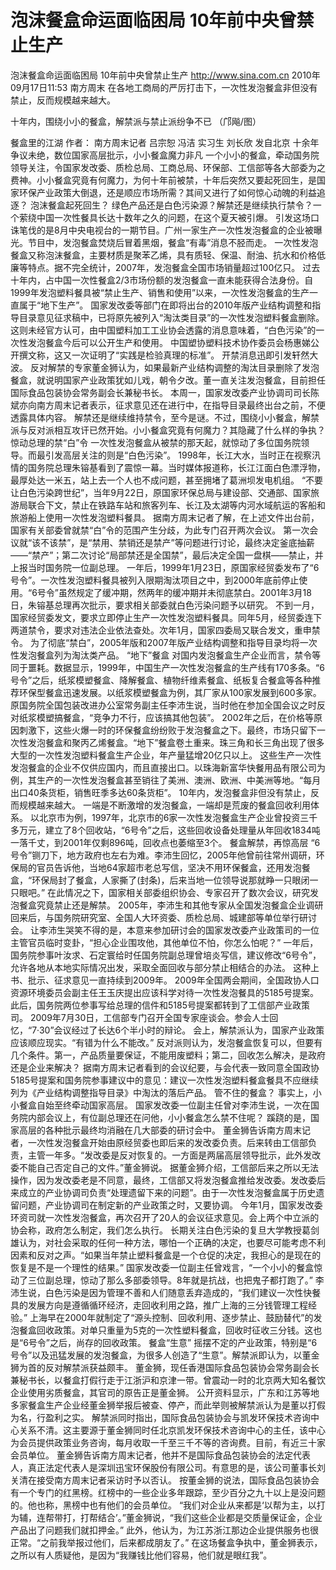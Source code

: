 # 泡沫餐盒命运面临困局 10年前中央曾禁止生产

泡沫餐盒命运面临困局 10年前中央曾禁止生产
http://www.sina.com.cn  2010年09月17日11:53  南方周末
在各地工商局的严厉打击下，一次性发泡餐盒非但没有禁止，反而规模越来越大。

十年内，围绕小小的餐盒，解禁派与禁止派纷争不已 （邝飚/图）

餐盒里的江湖
作者： 南方周末记者 吕宗恕 冯洁 实习生 刘长欣 发自北京
十余年争议未绝，数位国家高层批示，小小餐盒魔力非凡
一个小小的餐盒，牵动国务院领导关注，令国家发改委、质检总局、工商总局、环保部、工信部等各大部委为之费神。小小餐盒究竟有何魔力，为何十年前被禁，十年后突然又要起死回生，是国家环保产业政策大倒退，还是顺应市场所需？其间又进行了如何惊心动魄的利益追逐？
泡沫餐盒起死回生？
绿色产品还是白色污染源？解禁还是继续执行禁令？一个萦绕中国一次性餐具长达十数年之久的问题，在这个夏天被引爆。
引发这场口诛笔伐的是8月中央电视台的一期节目。广州一家生产一次性发泡餐盒的企业被曝光。节目中，发泡餐盒焚烧后冒着黑烟，餐盒“有毒”消息不胫而走。
一次性发泡餐盒又称泡沫餐盒，主要材质是聚苯乙烯，具有质轻、保温、耐油、抗水和价格低廉等特点。据不完全统计，2007年，发泡餐盒全国市场销量超过100亿只。
过去十年内，占中国一次性餐盒2/3市场份额的发泡餐盒一直未能获得合法身份。自1999年发泡塑料餐具被“禁止生产、销售和使用”以来，一次性发泡餐盒的生产一直属于“地下生产”。
国家发改委等部门在即将出台的2010年版产业结构调整和指导目录意见征求稿中，已将原先被列入“淘汰类目录”的一次性发泡塑料餐盒删除。
这则未经官方认可，由中国塑料加工工业协会透露的消息意味着，“白色污染”的一次性发泡餐盒今后可以公开生产和使用。
中国塑协塑料技术协作委员会杨惠娣公开撰文称，这又一次证明了“实践是检验真理的标准”。
开禁消息迅即引发轩然大波。
反对解禁的专家董金狮认为，如果最新产业结构调整的淘汰目录删除了发泡餐盒，就说明国家产业政策犹如儿戏，朝令夕改。董一直关注发泡餐盒，目前担任国际食品包装协会常务副会长兼秘书长。
本周一，国家发改委产业协调司司长陈斌亦向南方周末记者表示，征求意见还在进行中，在指导目录最终出台之前，不便透露具体内容。
解禁还是继续维持禁令，至今是谜。不过，围绕小小餐盒，解禁派与反对派相互攻讦已然开始。小小餐盒究竟有何魔力？其隐藏了什么样的争执？
惊动总理的禁“白”令
一次性发泡餐盒从被禁的那天起，就惊动了多位国务院领导。而最引发高层关注的则是“白色污染”。
1998年，长江大水，当时正在视察汛情的国务院总理朱镕基看到了震惊一幕。当时媒体报道称，长江江面白色漂浮物，最厚处达一米五，站上去一个人也不成问题，甚至拥堵了葛洲坝发电机组。
“不要让白色污染跨世纪”，当年9月22日，原国家环保总局与建设部、交通部、国家旅游局联合下文，禁止在铁路车站和旅客列车、长江及太湖等内河水域航运的客船和旅游船上使用一次性发泡塑料餐具。
据南方周末记者了解，在上述文件出台前，国家有关部委曾就禁“白”令的范围产生分歧，为此专门召开两次会议。
第一次会议就“该不该禁”，是“禁用、禁销还是禁产”等问题进行讨论，最终决定釜底抽薪——“禁产”；第二次讨论“局部禁还是全国禁”，最后决定全国一盘棋——禁止，并上报当时国务院一位副总理。
一年后，1999年1月23日，原国家经贸委发布了“6号令”。一次性发泡塑料餐具被列入限期淘汰项目之中，到2000年底前停止使用。“6号令”虽然规定了缓冲期，然两年的缓冲期并未彻底禁白。2001年3月18日，朱镕基总理再次批示，要求相关部委就白色污染问题予以研究。
不到一月，国家经贸委发文，要求立即停止生产一次性发泡塑料餐具。同年5月，经贸委连下两道禁令，要求对违法企业依法查处。次年1月，国家四委局又联合发文，重申禁令。
为了彻底“禁白”，2005年版和2007年版产业结构调整和指导目录均将一次性发泡餐盒列为淘汰类产品。
“地下”餐盒
对国内发泡餐盒生产企业而言，禁令等同于噩耗。数据显示，1999年，中国生产一次性发泡餐盒的生产线有170多条。“6号令”之后，纸浆模塑餐盒、降解餐盒、植物纤维素餐盒、纸板复合餐盒等各种推荐环保型餐盒迅速发展。以纸浆模塑餐盒为例，其厂家从100家发展到600多家。原国务院全国包装改进办公室常务副主任李沛生说，当时他在参加全国会议之时反对纸浆模塑搞餐盒，“竞争力不行，应该搞其他包装”。
2002年之后，在价格等原因刺激下，这些火爆一时的环保餐盒纷纷败于发泡餐盒之下。最终，市场只留下一次性发泡餐盒和聚丙乙烯餐盒。“地下”餐盒卷土重来。珠三角和长三角出现了很多大型的一次性发泡塑料餐盒生产企业，年产量猛增20亿只以上。
这些生产一次性发泡餐盒的企业不仅供应国内，而且直接出口。以珠海新富华快餐用品有限公司为例，其生产的一次性发泡餐盒甚至销往了美洲、澳洲、欧洲、中美洲等地。“每月出口40条货柜，销售旺季多达60条货柜”。
10年内，发泡餐盒非但没有禁止，反而规模越来越大。
一端是不断激增的发泡餐盒，一端却是荒废的餐盒回收利用体系。
以北京市为例，1997年，北京市的6家一次性发泡餐盒生产企业曾投资三千多万元，建立了8个回收站，“6号令”之后，这些回收设备处理量从年回收1834吨一落千丈，到2001年仅剩896吨，回收点也萎缩至3个。
餐盒解禁，再惊高层
“6号令”铡刀下，地方政府也左右为难。李沛生回忆，2005年他曾前往常州调研，环保局的官员告诉他，当地64家超市老总写信，坚决不用环保餐盒，还用发泡餐盒，“环保局封了餐盒，人家撕了(封条)，后来当地一位领导说那就睁一只眼闭一只眼吧。”
在此情况之下，国家相关部委组织协会、专家召开了数次会议，研究发泡餐盒究竟禁止还是解禁。
2005年，李沛生和其他专家从全国发泡餐盒企业调研回来后，与国务院研究室、全国人大环资委、质检总局、城建部等单位举行研讨会。
让李沛生哭笑不得的是，本意来参加研讨会的国家发改委产业政策司的一位主管官员临时变卦，“担心企业围攻他，其他单位不怕，你怎么怕呢？”
一年后，国务院参事叶汝求、石定寰给时任国务院副总理曾培炎写信，建议修改“6号令”，允许各地从本地实际情况出发，采取全面回收与部分禁止相结合的办法。
这种上书、批示、征求意见一直持续到2009年。
2009年全国两会期间，全国政协人口资源环境委员会副主任王玉庆提出应该科学对待一次性发泡餐具的5185号提案。此后，国务院两位参事写给总理的信件和5185号提案都转到了工信部产业政策司。
2009年7月30日，工信部专门召开全国专家座谈会。参会人士回忆，“7·30”会议经过了长达6个半小时的辩论。
会上，解禁派认为，国家产业政策应该顺应现实。“有错为什么不能改。”
反对派则认为，发泡餐盒恢复可以，但要有几个条件。第一，产品质量要保证，不能用废塑料；第二，回收怎么解决，是政府还是企业来解决？
据南方周末记者看到的会议纪要，与会代表一致同意全国政协5185号提案和国务院参事建议中的意见：建议一次性发泡塑料餐盒餐具不应继续列为《产业结构调整指导目录》中淘汰的落后产品。
管不住的餐盒？
事实上，小小餐盒自始至终牵动国家高层。
国家发改委一位副主任曾对李沛生说，一次在国务院内部会议上，有位副总理还在问他，小小餐盒怎么禁不住呢？
蹊跷的是，国家高层的各种批示最终均消融在几大部委的研讨会中。
董金狮告诉南方周末记者，一次性发泡餐盒开始由原经贸委也即后来的发改委负责。后来转由工信部负责，主管一年多。“发改委是反对恢复的。一方面是两届高层领导批示，此外发改委不能自己否定自己的文件。”董金狮说。
据董金狮介绍，工信部后来之所以无法操作，因为发改委老是不同意，最终，工信部又将发泡餐盒推给发改委。发改委后来成立的产业协调司负责“处理遗留下来的问题”。由于一次性发泡餐盒属于历史遗留问题，产业协调司在制定新的产业政策之时，又要协调。
今年1月，国家发改委环资司就一次性发泡餐盒，再次召开了20人的会议征求意见。会上两个中立派的协会称，政府怎么制定，我们怎么执行。
长期关注白色污染的复旦大学教授葛剑雄认为，对社会采取的任何一种方法，哪怕一个正确的决定，也要尽可能考虑不利因素和反对之声。“如果当年禁止塑料餐盒是一个仓促的决定，我担心的是现在的恢复是不是一个理性的结果。”
国家发改委一位副主任曾戏言，“一个小小的餐盒惊动了三位副总理，惊动了那么多部委领导。8年就是抗战，也把鬼子都打跑了。”
李沛生说，白色污染是因为管理不善和人们随意丢弃造成的，“我们建议一次性快餐具的发展方向是遵循循环经济，走回收利用之路，推广上海的三分钱管理工程经验。”
上海早在2000年就制定了“源头控制、回收利用、逐步禁止、鼓励替代”的发泡餐盒回收政策。对单只重量为5克的一次性塑料餐盒，回收时征收三分钱。这也是“6号令”之后，尚存的回收政策。
餐盒“生意”
摇摆不定的产业政策，特别是“6号令”以及迅猛发展的发泡餐盒，为很多人创造了“生意”。解禁派即认为，以董金狮为首的反对解禁派获益颇丰。
董金狮，现任香港国际食品包装协会常务副会长兼秘书长，以餐盒打假行走于江浙沪和京津一带。曾震动一时的北京两大知名餐饮企业使用劣质餐盒，其官司的原告正是董金狮。
公开资料显示，广东和江苏等地多家餐盒生产企业经董金狮举报后被查、停产，而此举则被解禁派认为是董以打假为名，行盈利之实。
解禁派同时指出，国际食品包装协会与凯发环保技术咨询中心关系不清。这主要源于董金狮同时任北京凯发环保技术咨询中心的主任，该中心为会员提供政策业务咨询，每月收取一千至三千不等的咨询费。目前，有近三十家会员单位。
董金狮告诉南方周末记者，他并不是国际食品包装协会的法定代表人，真正法定代表人是深圳迅宝环保股份有限公司。有意思的是，该公司董事长刘关清在接受南方周末记者采访时予以否认。
按董金狮的说法，国际食品包装协会有一个专门的红黑榜。红榜中的一些企业多年跟踪，至少百分之九十以上是没问题的。他也称，黑榜中也有他们的会员单位。
“我们对企业从来都是‘以帮为主，以打为辅，连帮带打，打帮结合’。”董金狮说，“我们这些企业都是交质量保证金，企业产品出了问题我们就扣押金。”
此外，他认为，为江苏浙江那边企业提供服务也很正常。“之前我举报过他们，后来都成朋友了。”
在这场餐盒争执中，董金狮表示，之所以有人质疑他，是因为“我赚钱比他们容易，他们就是眼红我”。

